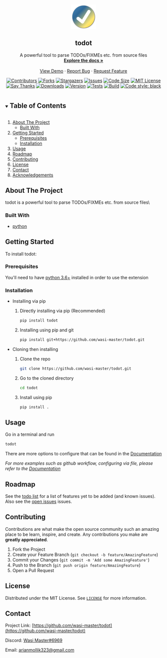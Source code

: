 <!-- markdownlint-disable-file MD033-->

<!-- PROJECT LOGO -->
<br/>
<p align="center">
  <a href="https://github.com/wasi-master/todot">
    <img src="https://raw.githubusercontent.com/wasi-master/todot/main/images/logo.png" alt="Logo" width="80" height="80">
  </a>

  <h2 align="center">todot</h2>

  <p align="center">
    A powerful tool to parse TODOs/FIXMEs etc. from source files
    <br />
    <a href="https://wasi-master.github.io/todot/"><strong>Explore the docs »</strong></a>
    <br />
    <br />
    <a href="https://github.com/wasi-master/todot/blob/main/demo.md">View Demo</a>
    ·
    <a href="https://github.com/wasi-master/todot/issues">Report Bug</a>
    ·
    <a href="https://github.com/wasi-master/todot/issues">Request Feature</a>
  </p>
</p>

<p align="center">
   <a href="https://github.com/wasi-master/todot/graphs/contributors"><img src="https://img.shields.io/github/contributors/wasi-master/todot.svg?style=flat" alt="Contributors"></a>
   <a href="https://github.com/wasi-master/todot/network/members"><img src="https://img.shields.io/github/forks/wasi-master/todot.svg?style=flat" alt="Forks"></a>
   <a href="https://github.com/wasi-master/todot/stargazers"><img src="https://img.shields.io/github/stars/wasi-master/todot.svg?style=flat" alt="Stargazers"></a>
   <a href="https://github.com/wasi-master/todot/issues"><img src="https://img.shields.io/github/issues/wasi-master/todot.svg?style=flat" alt="Issues"></a>
   <a href="https://github.com/wasi-master/todot"><img src="https://img.shields.io/github/languages/code-size/wasi-master/todot.svg?style=flat" alt="Code Size"></a>
   <a href="https://github.com/wasi-master/todot/blob/master/LICENSE.txt"><img src="https://img.shields.io/github/license/wasi-master/todot.svg?style=flat" alt="MIT License"></a>
   <a href="https://saythanks.io/to/arianmollik323@gmail.com"><img src="https://img.shields.io/badge/Say%20Thanks-!-1EAEDB.svg" alt="Say Thanks"></a>
   <a href="https://pypistats.org/packages/todot"><img src="https://img.shields.io/pypi/dm/todot.svg?style=flat" alt="Downloads"></a>
   <a href="https://pypi.org/project/todot/#history"><img src="https://img.shields.io/pypi/v/todot.svg" alt="Version"></a>
   <a href="https://github.com/wasi-master/todot/actions/workflows/python-app.yml"><img src="https://img.shields.io/github/workflow/status/wasi-master/todot/Python%20application.svg?label=tests" alt="Tests"></a>
   <a href="https://github.com/wasi-master/todot/actions/workflows/python-publish.yml"><img src="https://img.shields.io/github/workflow/status/wasi-master/todot/Upload%20Python%20Package.svg?label=build" alt="Build"></a>
   <a href="https://github.com/psf/black"><img src="https://img.shields.io/badge/code%20style-black-000000.svg" alt="Code style: black"></a>
</p>

<!-- TABLE OF CONTENTS -->
<details open="open">
  <summary><h2 style="display: inline-block">Table of Contents</h2></summary>
  <ol>
    <li>
      <a href="#about-the-project">About The Project</a>
      <ul>
        <li><a href="#built-with">Built With</a></li>
      </ul>
    </li>
    <li>
      <a href="#getting-started">Getting Started</a>
      <ul>
        <li><a href="#prerequisites">Prerequisites</a></li>
        <li><a href="#installation">Installation</a></li>
      </ul>
    </li>
    <li><a href="#usage">Usage</a></li>
    <li><a href="#roadmap">Roadmap</a></li>
    <li><a href="#contributing">Contributing</a></li>
    <li><a href="#license">License</a></li>
    <li><a href="#contact">Contact</a></li>
    <li><a href="#acknowledgements">Acknowledgements</a></li>
  </ol>
</details>

<!-- ABOUT THE PROJECT -->
## About The Project


todot is a powerful tool to parse TODOs/FIXMEs etc. from source files\
<!-- For a demo see [demo.md](https://github.com/wasi-master/todot/blob/main/demo.md) -->

### Built With

* [python](https://www.python.org)

<!-- GETTING STARTED -->
## Getting Started

To install todot:

### Prerequisites

You'll need to have [python 3.6+](https://www.python.org) installed in order to use the extension

### Installation

* Installing via pip
  1. Directly installing via pip (Recommended)

     ```sh
     pip install todot
     ```

  2. Installing using pip and git

     ```sh
     pip install git+https://github.com/wasi-master/todot.git
     ```

* Cloning then installing
  1. Clone the repo

     ```sh
     git clone https://github.com/wasi-master/todot.git
     ```

  2. Go to the cloned directory

     ```sh
     cd todot
     ```

  3. Install using pip

     ```sh
     pip install .
     ```

<!-- USAGE EXAMPLES -->
## Usage

Go in a terminal and run

```sh
todot
```

There are more options to configure that can be found in the [Documentation](https://wasi-master.github.io/todot#Configuration)

_For more examples such as github workflow, configuring via file, please refer to the [Documentation](https://wasi-master.github.io/todot/)_

<!-- ROADMAP -->
## Roadmap

See the [todo list](https://github.com/wasi-master/todot/blob/main/TODO.md) for a list of features yet to be added (and known issues).
Also see the [open issues](https://github.com/wasi-master/todot/issues) issues.

<!-- CONTRIBUTING -->
## Contributing

Contributions are what make the open source community such an amazing place to be learn, inspire, and create. Any contributions you make are **greatly appreciated**.

1. Fork the Project
2. Create your Feature Branch (`git checkout -b feature/AmazingFeature`)
3. Commit your Changes (`git commit -m 'Add some AmazingFeature'`)
4. Push to the Branch (`git push origin feature/AmazingFeature`)
5. Open a Pull Request

<!-- LICENSE -->
## License

Distributed under the MIT License. See [`LICENSE`](license.md) for more information.

<!-- CONTACT -->
## Contact

Project Link: [https://github.com/wasi-master/todot](https://github.com/wasi-master/todot)

Discord: [Wasi Master#6969](https://discord.com/users/723234115746398219)

Email: [arianmollik323@gmail.com](mailto:arianmollik323@gmail.com)
